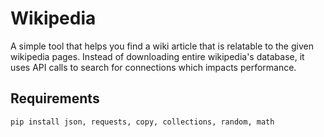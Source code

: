 # Wikipedia

A simple tool that helps you find a wiki article that is relatable to the given wikipedia pages.
Instead of downloading entire wikipedia's database, it uses API calls to search for connections which impacts performance.

## Requirements
```python
pip install json, requests, copy, collections, random, math
```